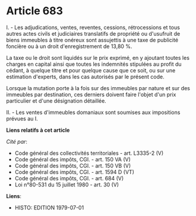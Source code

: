 # Article 683

I. - Les adjudications, ventes, reventes, cessions, rétrocessions et tous autres actes civils et judiciaires translatifs de
propriété ou d'usufruit de biens immeubles à titre onéreux sont assujettis à une taxe de publicité foncière ou à un droit
d'enregistrement de 13,80 %.

La taxe ou le droit sont liquidés sur le prix exprimé, en y ajoutant toutes les charges en capital ainsi que toutes les
indemnités stipulées au profit du cédant, à quelque titre et pour quelque cause que ce soit, ou sur une estimation d'experts,
dans les cas autorisés par le présent code.

Lorsque la mutation porte à la fois sur des immeubles par nature et sur des immeubles par destination, ces derniers doivent
faire l'objet d'un prix particulier et d'une désignation détaillée.

II. - Les ventes d'immeubles domaniaux sont soumises aux impositions prévues au I.

**Liens relatifs à cet article**

_Cité par_:

  - Code général des collectivités territoriales - art. L3335-2 (V)
  - Code général des impôts, CGI. - art. 150 VA (V)
  - Code général des impôts, CGI. - art. 150 VB (V)
  - Code général des impôts, CGI. - art. 1594 D (VT)
  - Code général des impôts, CGI. - art. 684 (V)
  - Loi n°80-531 du 15 juillet 1980 - art. 30 (V)

**Liens**:

  - HISTO: EDITION 1979-07-01
